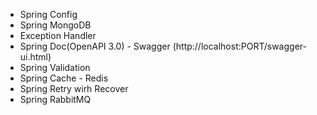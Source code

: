 * Spring Config
* Spring MongoDB
* Exception Handler
* Spring Doc(OpenAPI 3.0) - Swagger (http://localhost:PORT/swagger-ui.html)
* Spring Validation
* Spring Cache - Redis
* Spring Retry wirh Recover
* Spring RabbitMQ